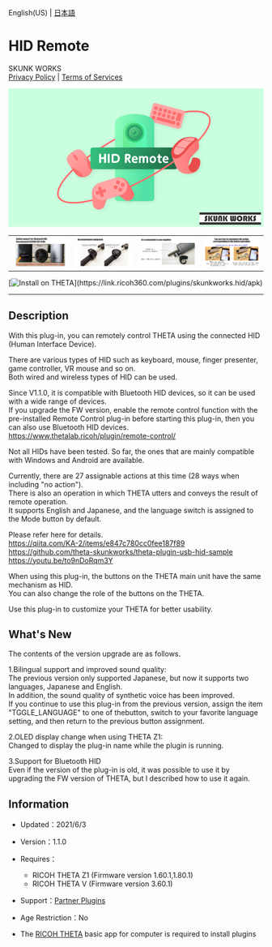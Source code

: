 English(US) | [日本語](README.ja.md)

# HID Remote
SKUNK WORKS  
[Privacy Policy](../../README.md#privacy-policy) | [Terms of Services](../../README.md#terms-of-services)

<div align="center">
 <img src="1.png">

 <table>
  <tr>
   <td><img src="2.png"></td>
   <td><img src="3.png"></td>
   <td><img src="4.png"></td>
   <td><img src="5.png"></td>
  </tr>
 </table>
</div>

[![Install on THETA](https://assets.ricoh360.com/image/upload/v1/front/theta/install-button.svg?)](https://link.ricoh360.com/plugins/skunkworks.hid/apk)

***

## Description
With this plug-in, you can remotely control THETA using the connected HID (Human Interface Device).  
  
There are various types of HID such as keyboard, mouse, finger presenter, game controller, VR mouse and so on.  
Both wired and wireless types of HID can be used.  
  
Since V1.1.0, it is compatible with Bluetooth HID devices, so it can be used with a wide range of devices.  
If you upgrade the FW version, enable the remote control function with the pre-installed Remote Control plug-in before starting this plug-in, then you can also use Bluetooth HID devices.  
https://www.thetalab.ricoh/plugin/remote-control/  
  
Not all HIDs have been tested. So far, the ones that are mainly compatible with Windows and Android are available.  
  

Currently, there are 27 assignable actions at this time (28 ways when including "no action").   
There is also an operation in which THETA utters and conveys the result of remote operation.  
It supports English and Japanese, and the language switch is assigned to the Mode button by default.  
  
Please refer here for details.  
https://qiita.com/KA-2/items/e847c780cc0fee187f89  
https://github.com/theta-skunkworks/theta-plugin-usb-hid-sample  
https://youtu.be/to9nDoRqm3Y  
  
When using this plug-in, the buttons on the THETA main unit have the same mechanism as HID.  
You can also change the role of the buttons on the THETA.  
  
Use this plug-in to customize your THETA for better usability.  
    
## What's New
The contents of the version upgrade are as follows.  

1.Bilingual support and improved sound quality:  
The previous version only supported Japanese, but now it supports two languages, Japanese and English.  
In addition, the sound quality of synthetic voice has been improved.  
If you continue to use this plug-in from the previous version, assign the item "TGGLE_LANGUAGE" to one of thebutton, switch to your favorite language setting, and then return to the previous button assignment.  

2.OLED display change when using THETA Z1:  
Changed to display the plug-in name while the plugin is running.  

3.Support for Bluetooth HID  
Even if the version of the plug-in is old, it was possible to use it by upgrading the FW version of THETA, but I described how to use it again.

## Information
  * Updated：2021/6/3
  * Version：1.1.0
  * Requires：
    * RICOH THETA Z1 (Firmware version 1.60.1,1.80.1)
    * RICOH THETA V (Firmware version 3.60.1)
  * Support：[Partner Plugins](https://github.com/theta-skunkworks/theta-plugin-usb-hid-sample)
  * Age Restriction：No

* The [RICOH THETA](https://theta360.com/ja/about/application/pc.html#app-detail-01) basic app for computer is required to install plugins
